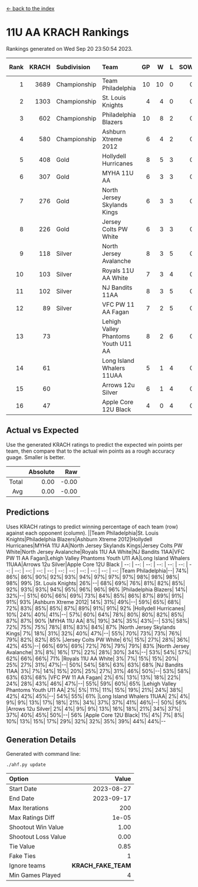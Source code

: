 [<- back to the index](readme.md)
# 11U AA KRACH Rankings
Rankings generated on Wed Sep 20 23:50:54 2023.

Rank|KRACH|Subdivision|Team|GP|W|L|SOW|SOL|T|SoS|Exp Wins|Win Diff
---:|---:|:---|:---|---:|---:|---:|---:|---:|---:|---:|---:|---:
1|3689|Championship|Team Philadelphia|10|10|0|0|0|0|305|10.8|-0.0
2|1303|Championship|St. Louis Knights|4|4|0|0|0|0|262|4.9|0.0
3|602|Championship|Philadelphia Blazers|10|8|2|0|0|0|527|8.9|0.0
4|580|Championship|Ashburn Xtreme 2012|6|4|2|0|0|0|1157|4.8|-0.0
5|408|Gold|Hollydell Hurricanes|8|5|3|0|0|0|382|5.9|0.0
6|307|Gold|MYHA 11U AA|6|3|3|0|0|0|1179|3.8|-0.0
7|276|Gold|North Jersey Skylands Kings|6|3|3|0|0|0|761|3.9|0.0
8|226|Gold|Jersey Colts PW White|6|3|3|0|0|0|701|3.9|0.0
9|118|Silver|North Jersey Avalanche|8|3|5|0|0|0|596|3.9|0.0
10|103|Silver|Royals 11U AA White|7|3|4|0|0|0|220|3.9|0.0
11|102|Silver|NJ Bandits 11AA|8|3|5|0|0|0|574|3.9|0.0
12|89|Silver|VFC PW 11 AA Fagan|7|2|5|0|0|0|273|2.9|0.0
13|73||Lehigh Valley Phantoms Youth U11 AA|8|2|6|0|0|0|699|2.9|0.0
14|61||Long Island Whalers 11UAA|5|1|4|0|0|0|245|1.9|0.0
15|60||Arrows 12u Silver|6|1|4|0|0|1|181|2.7|0.0
16|47||Apple Core 12U Black|4|0|4|0|0|0|554|0.9|0.0

## Actual vs Expected
Use the generated KRACH ratings to predict the expected win points per team, then compare that to the actual win points as a rough accuracy guage. Smaller is better.

||Absolute|Raw
|---:|---:|---:
|Total|0.00|-0.00
|Avg|0.00|-0.00

## Predictions
Uses KRACH ratings to predict winning percentage of each team (row) against each opponent (column).
||Team Philadelphia|St. Louis Knights|Philadelphia Blazers|Ashburn Xtreme 2012|Hollydell Hurricanes|MYHA 11U AA|North Jersey Skylands Kings|Jersey Colts PW White|North Jersey Avalanche|Royals 11U AA White|NJ Bandits 11AA|VFC PW 11 AA Fagan|Lehigh Valley Phantoms Youth U11 AA|Long Island Whalers 11UAA|Arrows 12u Silver|Apple Core 12U Black
| --: | --: | --: | --: | --: | --: | --: | --: | --: | --: | --: | --: | --: | --: | --: | --: | --: 
|Team Philadelphia|--| 74%| 86%| 86%| 90%| 92%| 93%| 94%| 97%| 97%| 97%| 98%| 98%| 98%| 98%| 99%
|St. Louis Knights| 26%|--| 68%| 69%| 76%| 81%| 82%| 85%| 92%| 93%| 93%| 94%| 95%| 96%| 96%| 96%
|Philadelphia Blazers| 14%| 32%|--| 51%| 60%| 66%| 69%| 73%| 84%| 85%| 86%| 87%| 89%| 91%| 91%| 93%
|Ashburn Xtreme 2012| 14%| 31%| 49%|--| 59%| 65%| 68%| 72%| 83%| 85%| 85%| 87%| 89%| 91%| 91%| 92%
|Hollydell Hurricanes| 10%| 24%| 40%| 41%|--| 57%| 60%| 64%| 78%| 80%| 80%| 82%| 85%| 87%| 87%| 90%
|MYHA 11U AA|  8%| 19%| 34%| 35%| 43%|--| 53%| 58%| 72%| 75%| 75%| 78%| 81%| 83%| 84%| 87%
|North Jersey Skylands Kings|  7%| 18%| 31%| 32%| 40%| 47%|--| 55%| 70%| 73%| 73%| 76%| 79%| 82%| 82%| 85%
|Jersey Colts PW White|  6%| 15%| 27%| 28%| 36%| 42%| 45%|--| 66%| 69%| 69%| 72%| 76%| 79%| 79%| 83%
|North Jersey Avalanche|  3%|  8%| 16%| 17%| 22%| 28%| 30%| 34%|--| 53%| 54%| 57%| 62%| 66%| 66%| 71%
|Royals 11U AA White|  3%|  7%| 15%| 15%| 20%| 25%| 27%| 31%| 47%|--| 50%| 54%| 58%| 63%| 63%| 68%
|NJ Bandits 11AA|  3%|  7%| 14%| 15%| 20%| 25%| 27%| 31%| 46%| 50%|--| 53%| 58%| 63%| 63%| 68%
|VFC PW 11 AA Fagan|  2%|  6%| 13%| 13%| 18%| 22%| 24%| 28%| 43%| 46%| 47%|--| 55%| 59%| 60%| 65%
|Lehigh Valley Phantoms Youth U11 AA|  2%|  5%| 11%| 11%| 15%| 19%| 21%| 24%| 38%| 42%| 42%| 45%|--| 54%| 55%| 61%
|Long Island Whalers 11UAA|  2%|  4%|  9%|  9%| 13%| 17%| 18%| 21%| 34%| 37%| 37%| 41%| 46%|--| 50%| 56%
|Arrows 12u Silver|  2%|  4%|  9%|  9%| 13%| 16%| 18%| 21%| 34%| 37%| 37%| 40%| 45%| 50%|--| 56%
|Apple Core 12U Black|  1%|  4%|  7%|  8%| 10%| 13%| 15%| 17%| 29%| 32%| 32%| 35%| 39%| 44%| 44%|--

## Generation Details

Generated with command line:
```
./ahf.py update
```

| Option | Value |
| :----- | ----: |
| Start Date | 2023-08-27 |
| End Date | 2023-09-17 |
| Max Iterations | 200 |
| Max Ratings Diff | 1e-05 |
| Shootout Win Value | 1.00 |
| Shootout Loss Value | 0.00 |
| Tie Value | 0.85 |
| Fake Ties | 1 |
| Ignore teams | __KRACH_FAKE_TEAM__ |
| Min Games Played | 4 |

